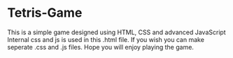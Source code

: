 # Tetris-Game
This is a simple game designed using HTML, CSS and advanced JavaScript
Internal css and js is used in this .html file. If you wish you can make seperate .css and .js files.
Hope you will enjoy playing the game.
